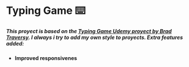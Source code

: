# Typing Game ⌨️

##### This proyect is based on the  [Typing Game Udemy proyect by Brad Traversy](https://github.com/Thebassplayer/vanillawebprojects/tree/master/typing-game). I always i try to add my own style to proyects. Extra features added: 

- **Improved responsivenes**
